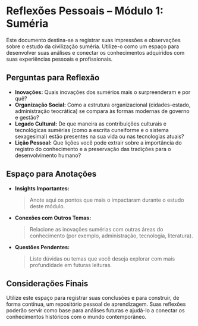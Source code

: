 # Reflexões Pessoais – Módulo 1: Suméria

Este documento destina-se a registrar suas impressões e observações sobre o estudo da civilização suméria. Utilize-o como um espaço para desenvolver suas análises e conectar os conhecimentos adquiridos com suas experiências pessoais e profissionais.

## Perguntas para Reflexão
- **Inovações:** Quais inovações dos sumérios mais o surpreenderam e por quê?  
- **Organização Social:** Como a estrutura organizacional (cidades-estado, administração teocrática) se compara às formas modernas de governo e gestão?  
- **Legado Cultural:** De que maneira as contribuições culturais e tecnológicas sumérias (como a escrita cuneiforme e o sistema sexagesimal) estão presentes na sua vida ou nas tecnologias atuais?  
- **Lição Pessoal:** Que lições você pode extrair sobre a importância do registro do conhecimento e a preservação das tradições para o desenvolvimento humano?

## Espaço para Anotações
- **Insights Importantes:**  
  > Anote aqui os pontos que mais o impactaram durante o estudo deste módulo.

- **Conexões com Outros Temas:**  
  > Relacione as inovações sumérias com outras áreas do conhecimento (por exemplo, administração, tecnologia, literatura).

- **Questões Pendentes:**  
  > Liste dúvidas ou temas que você deseja explorar com mais profundidade em futuras leituras.

## Considerações Finais
Utilize este espaço para registrar suas conclusões e para construir, de forma contínua, um repositório pessoal de aprendizagem. Suas reflexões poderão servir como base para análises futuras e ajudá-lo a conectar os conhecimentos históricos com o mundo contemporâneo.

